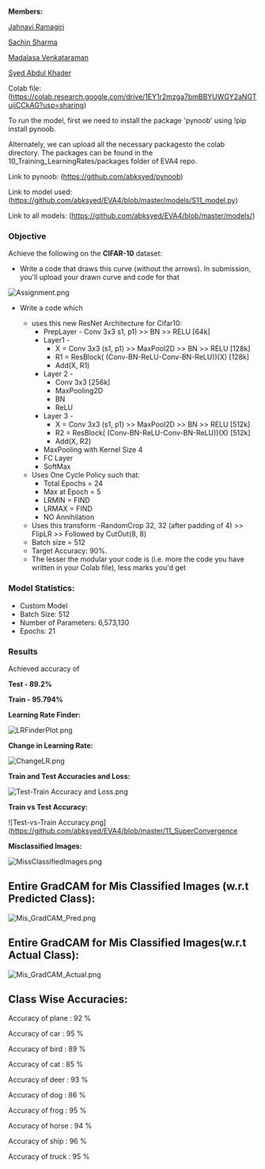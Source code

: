 **Members:**

[Jahnavi Ramagiri](https://canvas.instructure.com/courses/1804302/users/25685093)

[Sachin Sharma](https://canvas.instructure.com/courses/1804302/users/23724529)

[Madalasa Venkataraman](https://canvas.instructure.com/courses/1804302/users/25685106)

[Syed Abdul Khader](https://canvas.instructure.com/courses/1804302/users/25685109)

Colab file:(https://colab.research.google.com/drive/1EY1r2mzga7bmBBYUWGY2aNGTuijCCkAG?usp=sharing)


To run the model, first we need to install the package 'pynoob' using !pip install pynoob.

Alternately, we can upload all the necessary packagesto the colab directory. The packages can be found in the 10_Training_LearningRates/packages folder of EVA4 repo.

Link to pynoob: (https://github.com/abksyed/pynoob)

Link to model used: (https://github.com/abksyed/EVA4/blob/master/models/S11_model.py)

Link to all models: (https://github.com/abksyed/EVA4/blob/master/models/)

### **Objective**

Achieve the following on the **CIFAR-10** dataset:

- Write a code that draws this curve (without the arrows). In submission, you'll upload your drawn curve and code for that

![Assignment.png](https://github.com/abksyed/EVA4/blob/master/11_SuperConvergence/Images/Assignment.png)

- Write a code which

    - uses this new ResNet Architecture for Cifar10:
        - PrepLayer - Conv 3x3 s1, p1) >> BN >> RELU [64k]
        - Layer1 -
            - X = Conv 3x3 (s1, p1) >> MaxPool2D >> BN >> RELU [128k]
            - R1 = ResBlock( (Conv-BN-ReLU-Conv-BN-ReLU))(X) [128k] 
            - Add(X, R1)
        - Layer 2 -
            - Conv 3x3 [256k]
            - MaxPooling2D
            - BN
            - ReLU
        - Layer 3 -
            - X = Conv 3x3 (s1, p1) >> MaxPool2D >> BN >> RELU [512k]
            - R2 = ResBlock( (Conv-BN-ReLU-Conv-BN-ReLU))(X) [512k]
            - Add(X, R2)
        - MaxPooling with Kernel Size 4
        - FC Layer 
        - SoftMax
    - Uses One Cycle Policy such that:
        - Total Epochs = 24
        - Max at Epoch = 5
        - LRMIN = FIND
        - LRMAX = FIND
        - NO Annihilation
    - Uses this transform -RandomCrop 32, 32 (after padding of 4) >> FlipLR >> Followed by CutOut(8, 8)
    - Batch size = 512
    - Target Accuracy: 90%. 
    - The lesser the modular your code is (i.e. more the code you have written in your Colab file), less marks you'd get

### **Model Statistics:**

- Custom Model 
- Batch Size: 512
- Number of Parameters: 6,573,130
- Epochs: 21

### **Results**

Achieved accuracy of

**Test - 89.2%**

**Train - 95.794%**

**Learning Rate Finder:**

![LRFinderPlot.png](https://github.com/abksyed/EVA4/blob/master/11_SuperConvergence/Images/LRFinderPlot.png)


**Change in Learning Rate:**

![ChangeLR.png](https://github.com/abksyed/EVA4/blob/master/11_SuperConvergence/Images/OneCycleLR.png)


**Train and Test Accuracies and Loss:**

![Test-Train Accuracy and Loss.png](https://github.com/abksyed/EVA4/blob/master/11_SuperConvergence/Images/TrainTestLossAcc.png)

**Train vs Test Accuracy:**

![Test-vs-Train Accuracy.png](https://github.com/abksyed/EVA4/blob/master/11_SuperConvergence

**Misclassified Images:**

![MissClassifiedImages.png](https://github.com/abksyed/EVA4/blob/master/11_SuperConvergence/Images/MisClassify.png)


## **Entire GradCAM for Mis Classified Images (w.r.t Predicted Class):**
![Mis_GradCAM_Pred.png](https://github.com/abksyed/EVA4/blob/master/11_SuperConvergence/Images/Mis_GradCAM_Pred.png)

## **Entire GradCAM for Mis Classified Images(w.r.t Actual Class):**
![Mis_GradCAM_Actual.png](https://github.com/abksyed/EVA4/blob/master/11_SuperConvergence/Images/Mis_GradCAM_Actual.png)


## **Class Wise Accuracies:**

Accuracy of plane : 92 %

Accuracy of   car : 95 %

Accuracy of  bird : 89 %

Accuracy of   cat : 85 %

Accuracy of  deer : 93 %

Accuracy of   dog : 86 %

Accuracy of  frog : 95 %

Accuracy of horse : 94 %

Accuracy of  ship : 96 %

Accuracy of truck : 95 %